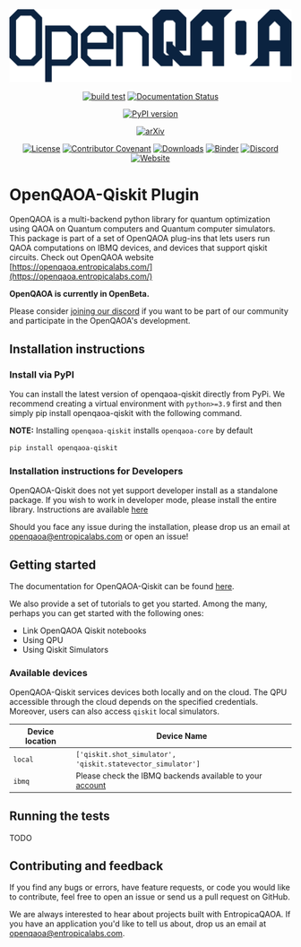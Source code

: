 <div align="center">

<picture>
  <source media="(prefers-color-scheme: dark)" srcset="https://github.com/entropicalabs/openqaoa/blob/main/.github/images/openqaoa_logo_offW.png" width="650">
  <img alt="OpenQAOA" src="https://github.com/entropicalabs/openqaoa/blob/main/.github/images/openqaoa_logo.png" width="650">
</picture>

[![build test](https://github.com/entropicalabs/openqaoa/actions/workflows/test_main_linux.yml/badge.svg)](https://github.com/entropicalabs/openqaoa/actions/workflows/test_main_linux.yml)<!-- Tests (GitHub actions) -->
[![Documentation Status](https://readthedocs.org/projects/el-openqaoa/badge/?version=latest)](https://el-openqaoa.readthedocs.io/en/latest/?badge=latest)

<!-- Readthedocs -->

[![PyPI version](https://badge.fury.io/py/openqaoa.svg)](https://badge.fury.io/py/openqaoa)

<!-- PyPI -->

[![arXiv](https://img.shields.io/badge/arXiv-2210.08695-<COLOR>.svg)](https://arxiv.org/abs/2210.08695)

<!-- arXiv -->

[![License](https://img.shields.io/pypi/l/openqaoa)](LICENSE.md)<!-- License -->
[![Contributor Covenant](https://img.shields.io/badge/Contributor%20Covenant-2.1-4baaaa.svg)](CODE_OF_CONDUCT.md)<!-- Covenant Code of conduct -->
[![Downloads](https://pepy.tech/badge/openqaoa)](https://pepy.tech/project/openqaoa)
[![Binder](https://mybinder.org/badge_logo.svg)](https://mybinder.org/v2/gh/entropicalabs/openqaoa.git/main?labpath=%2Fexamples)
[![Discord](https://img.shields.io/discord/991258119525122058)](https://discord.gg/ana76wkKBd)
[![Website](https://img.shields.io/badge/OpenQAOA-Website-blueviolet)](https://openqaoa.entropicalabs.com/)

</div>

# OpenQAOA-Qiskit Plugin

OpenQAOA is a multi-backend python library for quantum optimization using QAOA
on Quantum computers and Quantum computer simulators. This package is part of a
set of OpenQAOA plug-ins that lets users run QAOA computations on IBMQ devices,
and devices that support qiskit circuits. Check out OpenQAOA website
[https://openqaoa.entropicalabs.com/](https://openqaoa.entropicalabs.com/)

**OpenQAOA is currently in OpenBeta.**

Please consider [joining our discord](https://discord.gg/ana76wkKBd) if you want
to be part of our community and participate in the OpenQAOA's development.

## Installation instructions

### Install via PyPI

You can install the latest version of openqaoa-qiskit directly from PyPi. We
recommend creating a virtual environment with `python>=3.9` first and then
simply pip install openqaoa-qiskit with the following command.

**NOTE:** Installing `openqaoa-qiskit` installs `openqaoa-core` by default

```bash
pip install openqaoa-qiskit
```

### Installation instructions for Developers

OpenQAOA-Qiskit does not yet support developer install as a standalone package.
If you wish to work in developer mode, please install the entire library.
Instructions are available [here](https://github.com/entropicalabs/openqaoa/blob/dev/README.md)

Should you face any issue during the installation, please drop us an email at
openqaoa@entropicalabs.com or open an issue!

## Getting started

The documentation for OpenQAOA-Qiskit can be found
[here](https://el-openqaoa.readthedocs.io/en/latest/).

We also provide a set of tutorials to get you started. Among the many, perhaps
you can get started with the following ones:

- Link OpenQAOA Qiskit notebooks
- Using QPU
- Using Qiskit Simulators

### Available devices

OpenQAOA-Qiskit services devices both locally and on the cloud. The QPU
accessible through the cloud depends on the specified credentials. Moreover,
users can also access `qiskit` local simulators.

| Device location | Device Name |
| --------------- | ----------- |
| `local`         | `['qiskit.shot_simulator', 'qiskit.statevector_simulator']`                                    |
| `ibmq`          | Please check the IBMQ backends available to your [account](https://quantum-computing.ibm.com/) |

## Running the tests

TODO

## Contributing and feedback

If you find any bugs or errors, have feature requests, or code you would like to
contribute, feel free to open an issue or send us a pull request on GitHub.

We are always interested to hear about projects built with EntropicaQAOA. If you
have an application you'd like to tell us about, drop us an email at
openqaoa@entropicalabs.com.
